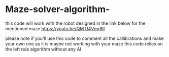 # Maze-solver-algorithm-

this code will work with the robot designed in the link below for the mentioned maze 
https://youtu.be/QMTf4Vmr8II

please note if you'll use this code to comment all the callibrations and make your own one as it is maybe not working with your maze 
this code relies on the left rule algorithm without any AI 
